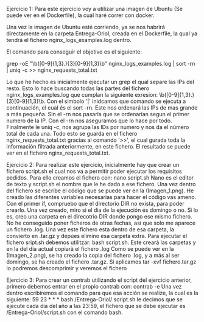 Ejercicio 1: Para este ejercicio voy a utilizar una imagen de Ubuntu (Se puede ver en el Dockerfile), la cual haré correr con docker.

Una vez la imagen de Ubuntu esté corriendo, ya se nos habrirá directamente en la carpeta Entrega-Oriol, creada en el Dockerfile, la qual ya tendrá el fichero nginx_logs_examples.log dentro.

El comando para conseguir el objetivo es el siguiente:

grep -oE "\b([0-9]{1,3}\.){3}[0-9]{1,3}\b" nginx_logs_examples.log | sort -rn | uniq -c >> nginx_requests_total.txt

Lo que he hecho es inicialmente ejecutar un grep el qual separe las IPs del resto. Esto lo hace buscando todas las partes del fichero nginx_logs_examples.log que cumplan la siguiente exresion: \b([0-9]{1,3}\.){3}[0-9]{1,3}\b. Con el simbolo '|' inidcamos que comando se ejecuta a continuación, el cual és el sort -rn. Este nos ordenará las IPs de mas grande a más pequeña. Sin el -rn nos pasaría que se ordenarian segun el primer numero de la IP. Con el -rn nos aseguramos que lo hace por todo. Finalmente le uniq -c, nos agrupa las IDs por numero y nos da el número total de cada una. Todo esto se guarda en el fichero nginx_requests_total.txt gracias al comando '>>', el cual gurada toda la información filtrada anteriormente, en este fichero.
El resultado se puede ver en el fichero nginx_requests_total.txt.

Ejercicio 2: Para realizar este ejercicio, inicialmente hay que crear un fichero script.sh el cual nos va a permitir poder ejecutar los requisitos pedidos. Para ello creamos el fichero con:
nano script.sh Nano es el editor de texto y script.sh el nombre que le he dado a ese fichero.
Una vez dentro del fichero se escribe el código que se puede ver en la (Imagen_1.png). He creado las diferentes variables necesarias para hacer el código vas ameno. Con el primer if, compruebo que el directorio DIR no exista, para poder crearlo. Una vez creado, miro si el dia de la ejecución és domingo o no. Si lo es, creo una carpeta en el direcotrio DIR donde pongo ese mismo fichero. No he conseguido poner ficheros de otras fechas, así que solo me aparece un fichero .log. Una vez este fichero esta dentro de esa carpeta, la convierto en .tar.gz y depúes elimino esa carpeta extra.
Para ejecutar el fichero sript.sh debemos utilitzar: bash script.sh. Este crearà las carpetas y en la del dia actual copiarà el fichero .log
Como se puede ver en la (Imagen_2.png), se ha creado la copia del fichero .log, y a más al ser domingo, se ha creado el fichero .tar.gz. Si aplicamos tar -xvf fichero.tar.gz lo podremos descomprimir y veremos el fichero

Ejercicio 3: Para crear un contrab utilizando el script del ejercicio anterior, primero debemos entrar en el propio contrab con: contrab -e
Una vez dentro escribiremos el comando para que esa acción se realize, la cual es la siguiente:
59 23 \* \* \* bash /Entrega-Oriol/ script.sh
le decimos que se ejecute cada dia del año a las 23:59, el fichero que se debe ejecutar es /Entrega-Oriol/script.sh con el comando bash.
